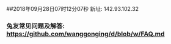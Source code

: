 ##2018年09月28日07时12分07秒 新址: 142.93.102.32
### 兔友常见问题及解答: https://github.com/wanggonging/d/blob/w/FAQ.md
